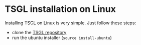 # TSGL installation on Linux

Installing TSGL on Linux is very simple. Just follow these steps:
* clone the [TSGL repository](https://github.com/Calvin-CS/TSGL.git)
* run the ubuntu installer (`source install-ubuntu`)
